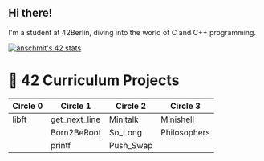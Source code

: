 ## Hi there!

I'm a student at 42Berlin, diving into the world of C and C++ programming. 

[![anschmit's 42 stats](https://badge.mediaplus.ma/greenbinary/anschmit?1337Badge=off&UM6P=off)](https://github.com/oakoudad/badge42)


# 🧝 42 Curriculum Projects

| Circle 0 | Circle 1       | Circle 2     | Circle 3                                     |
|----------|----------------|--------------|----------------|
| libft    | get_next_line  | Minitalk     | Minishell
|          | Born2BeRoot    | So_Long      | Philosophers
|          | printf         | Push_Swap    |

